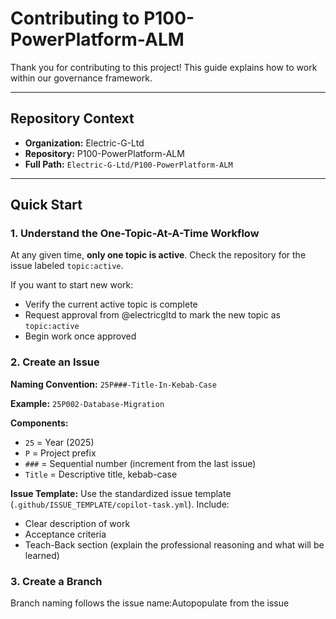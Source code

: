 # Contributing to P100-PowerPlatform-ALM

Thank you for contributing to this project! This guide explains how to work within our governance framework.

---

## Repository Context
- **Organization:** Electric-G-Ltd
- **Repository:** P100-PowerPlatform-ALM
- **Full Path:** `Electric-G-Ltd/P100-PowerPlatform-ALM`

---

## Quick Start

### 1. Understand the One-Topic-At-A-Time Workflow

At any given time, **only one topic is active**. Check the repository for the issue labeled `topic:active`.

If you want to start new work:
- Verify the current active topic is complete
- Request approval from @electricgltd to mark the new topic as `topic:active`
- Begin work once approved

### 2. Create an Issue

**Naming Convention:** `25P###-Title-In-Kebab-Case`

**Example:** `25P002-Database-Migration`

**Components:**
- `25` = Year (2025)
- `P` = Project prefix
- `###` = Sequential number (increment from the last issue)
- `Title` = Descriptive title, kebab-case

**Issue Template:**
Use the standardized issue template (`.github/ISSUE_TEMPLATE/copilot-task.yml`). Include:
- Clear description of work
- Acceptance criteria
- Teach-Back section (explain the professional reasoning and what will be learned)

### 3. Create a Branch

Branch naming follows the issue name:Autopopulate from the issue